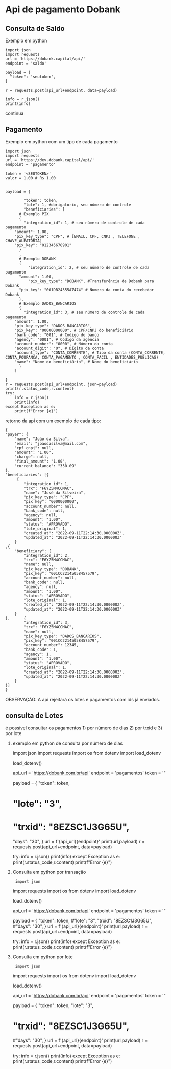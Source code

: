# Api de pagamento Dobank

## Consulta de Saldo

Exemplo em python

    import json
    import requests
    url = 'https://dobank.capital/api/'
    endpoint = 'saldo'

    payload = {
      "token": 'seutoken',
    }

    r = requests.post(api_url+endpoint, data=payload)

    info = r.json()
    print(info)


  continua

## Pagamento

Exemplo em python com um tipo de cada pagamento 

	import json
	import requests
	url = 'https://dev.dobank.capital/api/'
	endpoint = 'pagamento'

	token = '<SEUTOKEN>'
	valor = 1.00 # R$ 1,00


	payload = {

			"token": token,
			"lote": 1, #obrigatorio, seu número de controle
			"beneficiaries": [
	      # Exemplo PIX
	      {
	        "integration_id": 1, # seu número de controle de cada pagamento
		"amount": 1.00,
		"pix_key_type": "CPF", # [EMAIL, CPF, CNPJ , TELEFONE , CHAVE_ALEATORIA]
		"pix_key": "012345678901"
	      }
	      ,
	      # Exemplo DOBANK
	      {
	          "integration_id": 2, # seu número de controle de cada pagamento
		  "amount": 1.00,
	          "pix_key_type": "DOBANK", #Transferência de Dobank para Dobank
		  "pix_key": "001DB24555A7474" # Numero da conta do recebedor Dobank
	      },
	      # Exemplo DADOS_BANCARIOS
	      {
	      	"integration_id": 3, # seu número de controle de cada pagamento
		"amount": 1.00,
		"pix_key_type": "DADOS_BANCARIOS",
		"pix_key": "00000000000", # CPF/CNPJ do beneficiário
		"bank_code": "001", # Código do banco
		"agency": "0001", # Código da agência
		"account_number": "0000", # Número da conta
		"account_digit": "0", # Dígito da conta
		"account_type": "CONTA_CORRENTE", # Tipo da conta (CONTA_CORRENTE, CONTA_POUPANCA, CONTA_PAGAMENTO , CONTA_FACIL , ENTIDADES_PUBLICAS)
		"name": "Nome do beneficiário", # Nome do beneficiário
	      }
	    ]

	}
	r = requests.post(api_url+endpoint, json=payload)
	print(r.status_code,r.content)
	try:
	    info = r.json()
	    print(info)
	except Exception as e:
	    print(f"Error {e}")




	
retorno da api com um exemplo de cada tipo:
	
	{
	"payer": {
		"name": "João da Silva",
		"email": "joaodasilva@mail.com",
		"cpf_cnpj": null,
		"amount": "1.00",
		"charge": null,
		"final_amount": "1.00",
		"current_balance": "330.09"
	},
	"beneficiaries": [{
	     {
            "integration_id": 1,
            "trx": "F6YZ5M4CCMAC",
            "name": "José da Silveira",
            "pix_key_type": "CPF",
            "pix_key": "0000000000",
            "account_number": null,
            "bank_code": null,
            "agency": null,
            "amount": "1.00",
            "status": "APROVADO",
            "lote_original": 1,
            "created_at": "2022-09-11T22:14:30.000000Z",
            "updated_at": "2022-09-11T22:14:30.000000Z"
        }
	,{
		"beneficiary": {
            "integration_id": 2,
            "trx": "F6YZ5M4CCMAC",
            "name": null,
            "pix_key_type": "DOBANK",
            "pix_key": "001CC22145058457579",
            "account_number": null,
            "bank_code": null,
            "agency": null,
            "amount": "1.00",
            "status": "APROVADO",
            "lote_original": 1,
            "created_at": "2022-09-11T22:14:30.000000Z",
            "updated_at": "2022-09-11T22:14:30.000000Z"
		}
	},      {
            "integration_id": 3,
            "trx": "F6YZ5M4CCMAC",
            "name": null,
            "pix_key_type": "DADOS_BANCARIOS",
            "pix_key": "001CC22145058457579",
            "account_number": 12345,
            "bank_code": 1,
            "agency": 1,
            "amount": "1.00",
            "status": "APROVADO",
            "lote_original": 1,
            "created_at": "2022-09-11T22:14:30.000000Z",
            "updated_at": "2022-09-11T22:14:30.000000Z"
        }
	}]
	}
	
OBSERVAÇÃO:
A api rejeitará os lotes e pagamentos com ids já enviados. 


## consulta de Lotes

é possível consultar os pagamentos 1) por número de dias 2) por trxid e 3) por lote

1) exemplo em python de consulta por número de dias

	import json
	import requests
	import os
	from dotenv import load_dotenv

	load_dotenv()

	api_url = 'https://dobank.com.br/api'
	endpoint = 'pagamentos'
	token = '<SEUTOKEN>"

	payload = {
	  "token": token,
	  # "lote": "3",
	  # "trxid": "8EZSC1J3G65U",
	  "days": "30",
	}
	url = f'{api_url}{endpoint}'
	print(url,payload)
	r = requests.post(api_url+endpoint, data=payload)

	try:
	    info = r.json()
	    print(info)
	except Exception as e:
	    print(r.status_code,r.content)
	    print(f"Error {e}")

2) Consulta em python por transação
	
		import json
	import requests
	import os
	from dotenv import load_dotenv

	load_dotenv()

	api_url = 'https://dobank.com.br/api'
	endpoint = 'pagamentos'
	token = '<SEUTOKEN>"

	payload = {
	  "token": token,
	  #"lote": "3",
	  "trxid": "8EZSC1J3G65U",
	  #"days": "30",
	}
	url = f'{api_url}{endpoint}'
	print(url,payload)
	r = requests.post(api_url+endpoint, data=payload)

	try:
	    info = r.json()
	    print(info)
	except Exception as e:
	    print(r.status_code,r.content)
	    print(f"Error {e}")


3) Consulta em python por lote
	
		import json
	import requests
	import os
	from dotenv import load_dotenv

	load_dotenv()

	api_url = 'https://dobank.com.br/api'
	endpoint = 'pagamentos'
	token = '<SEUTOKEN>"

	payload = {
	  "token": token,
	  "lote": "3",
	  # "trxid": "8EZSC1J3G65U",
	  #"days": "30",
	}
	url = f'{api_url}{endpoint}'
	print(url,payload)
	r = requests.post(api_url+endpoint, data=payload)

	try:
	    info = r.json()
	    print(info)
	except Exception as e:
	    print(r.status_code,r.content)
	    print(f"Error {e}")


	
	
